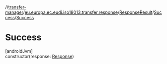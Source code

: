//[transfer-manager](../../../../index.md)/[eu.europa.ec.eudi.iso18013.transfer.response](../../index.md)/[ResponseResult](../index.md)/[Success](index.md)/[Success](-success.md)

# Success

[androidJvm]\
constructor(response: [Response](../../-response/index.md))
